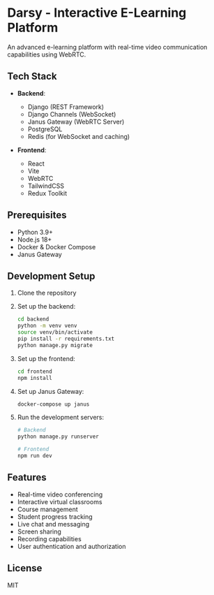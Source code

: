 # Darsy - Interactive E-Learning Platform

An advanced e-learning platform with real-time video communication capabilities using WebRTC.

## Tech Stack

- **Backend**:
  - Django (REST Framework)
  - Django Channels (WebSocket)
  - Janus Gateway (WebRTC Server)
  - PostgreSQL
  - Redis (for WebSocket and caching)

- **Frontend**:
  - React
  - Vite
  - WebRTC
  - TailwindCSS
  - Redux Toolkit

## Prerequisites

- Python 3.9+
- Node.js 18+
- Docker & Docker Compose
- Janus Gateway

## Development Setup

1. Clone the repository
2. Set up the backend:
   ```bash
   cd backend
   python -m venv venv
   source venv/bin/activate
   pip install -r requirements.txt
   python manage.py migrate
   ```

3. Set up the frontend:
   ```bash
   cd frontend
   npm install
   ```

4. Set up Janus Gateway:
   ```bash
   docker-compose up janus
   ```

5. Run the development servers:
   ```bash
   # Backend
   python manage.py runserver

   # Frontend
   npm run dev
   ```

## Features

- Real-time video conferencing
- Interactive virtual classrooms
- Course management
- Student progress tracking
- Live chat and messaging
- Screen sharing
- Recording capabilities
- User authentication and authorization

## License

MIT